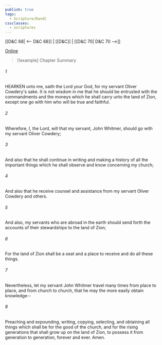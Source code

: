 ```yaml
---
publish: true
tags:
  - Scripture/DandC
cssclasses:
  - scriptures
---
```

[[D&C 68| <-- D&C 68]] | [[D&C]] | [[D&C 70| D&C 70 -->]]

[Online](https://churchofjesuschrist.org/study/scriptures/dc-testament/dc/69?lang=eng)

>[!example] Chapter Summary
>
###### 1
HEARKEN unto me, saith the Lord your God, for my servant Oliver Cowdery's sake. It is not wisdom in me that he should be entrusted with the commandments and the moneys which he shall carry unto the land of Zion, except one go with him who will be true and faithful.
###### 2
Wherefore, I, the Lord, will that my servant, John Whitmer, should go with my servant Oliver Cowdery;
###### 3
And also that he shall continue in writing and making a history of all the important things which he shall observe and know concerning my church;
###### 4
And also that he receive counsel and assistance from my servant Oliver Cowdery and others.
###### 5
And also, my servants who are abroad in the earth should send forth the accounts of their stewardships to the land of Zion;
###### 6
For the land of Zion shall be a seat and a place to receive and do all these things.
###### 7
Nevertheless, let my servant John Whitmer travel many times from place to place, and from church to church, that he may the more easily obtain knowledge--
###### 8
Preaching and expounding, writing, copying, selecting, and obtaining all things which shall be for the good of the church, and for the rising generations that shall grow up on the land of Zion, to possess it from generation to generation, forever and ever. Amen.




